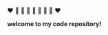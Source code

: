 :heart:
:yellow_heart: 
:green_heart: 
:blue_heart: 
:purple_heart: 
:blue_heart: 
:green_heart: 
:yellow_heart: 
:heart:

**welcome to my code repository!**

<!--
**NHNzhz/NHNzhz** is a ✨ _special_ ✨ repository because its `README.md` (this file) appears on your GitHub profile.

Here are some ideas to get you started:

- 🔭 I’m currently working on ...
- 🌱 I’m currently learning ...
- 👯 I’m looking to collaborate on ...
- 🤔 I’m looking for help with ...
- 💬 Ask me about ...
- 📫 How to reach me: ...
- 😄 Pronouns: ...
- ⚡ Fun fact: ...
-->
